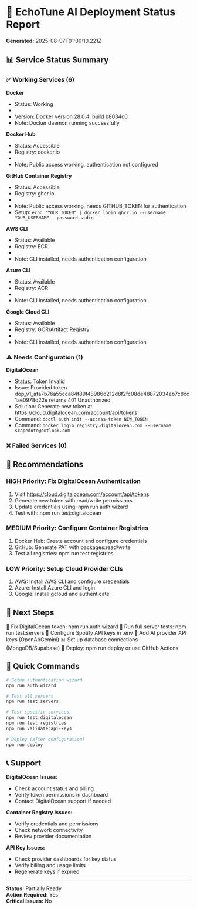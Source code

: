 # 🚀 EchoTune AI Deployment Status Report

**Generated:** 2025-08-07T01:00:10.221Z

## 📊 Service Status Summary

### ✅ Working Services (6)


**Docker**
- Status: Working
- 
- Version: Docker version 28.0.4, build b8034c0
- Note: Docker daemon running successfully



**Docker Hub**
- Status: Accessible
- Registry: docker.io
- 
- Note: Public access working, authentication not configured



**GitHub Container Registry**
- Status: Accessible
- Registry: ghcr.io
- 
- Note: Public access working, needs GITHUB_TOKEN for authentication
- Setup: `echo "YOUR_TOKEN" | docker login ghcr.io --username YOUR_USERNAME --password-stdin`


**AWS CLI**
- Status: Available
- Registry: ECR
- 
- Note: CLI installed, needs authentication configuration



**Azure CLI**
- Status: Available
- Registry: ACR
- 
- Note: CLI installed, needs authentication configuration



**Google Cloud CLI**
- Status: Available
- Registry: GCR/Artifact Registry
- 
- Note: CLI installed, needs authentication configuration



### ⚠️ Needs Configuration (1)


**DigitalOcean**
- Status: Token Invalid
- Issue: Provided token dop_v1_afa7b76a55cca84f89f48986d212d8f2fc08de48872034eb7c8cc1ae0978d22e returns 401 Unauthorized
- Solution: Generate new token at https://cloud.digitalocean.com/account/api/tokens
- Command: `doctl auth init --access-token NEW_TOKEN`
- Command: `docker login registry.digitalocean.com --username scapedote@outlook.com`


### ❌ Failed Services (0)



## 🎯 Recommendations


### HIGH Priority: Fix DigitalOcean Authentication

1. Visit https://cloud.digitalocean.com/account/api/tokens
2. Generate new token with read/write permissions
3. Update credentials using: npm run auth:wizard
4. Test with: npm run test:digitalocean


### MEDIUM Priority: Configure Container Registries

1. Docker Hub: Create account and configure credentials
2. GitHub: Generate PAT with packages:read/write
3. Test all registries: npm run test:registries


### LOW Priority: Setup Cloud Provider CLIs

1. AWS: Install AWS CLI and configure credentials
2. Azure: Install Azure CLI and login
3. Google: Install gcloud and authenticate


## 🚀 Next Steps

🔧 Fix DigitalOcean token: npm run auth:wizard
🧪 Run full server tests: npm run test:servers
🎵 Configure Spotify API keys in .env
🤖 Add AI provider API keys (OpenAI/Gemini)
📊 Set up database connections (MongoDB/Supabase)
🚀 Deploy: npm run deploy or use GitHub Actions

## 🔧 Quick Commands

```bash
# Setup authentication wizard
npm run auth:wizard

# Test all servers
npm run test:servers

# Test specific services  
npm run test:digitalocean
npm run test:registries
npm run validate:api-keys

# Deploy (after configuration)
npm run deploy
```

## 📞 Support

**DigitalOcean Issues:**
- Check account status and billing
- Verify token permissions in dashboard  
- Contact DigitalOcean support if needed

**Container Registry Issues:**
- Verify credentials and permissions
- Check network connectivity
- Review provider documentation

**API Key Issues:**
- Check provider dashboards for key status
- Verify billing and usage limits
- Regenerate keys if expired

---

**Status:** Partially Ready  
**Action Required:** Yes  
**Critical Issues:** No
